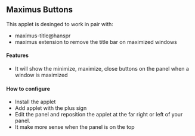 Maximus Buttons
--------------------

This applet is desinged to work in pair with:

* maximus-title@hanspr
* maximus extension to remove the title bar on maximized windows

#### Features

* It will show the minimize, maximize, close buttons on the panel when a window is maximized

#### How to configure
* Install the applet
* Add applet with the plus sign
* Edit the panel and reposition the applet at the far right or left of your panel.
* It make more sense when the panel is on the top
